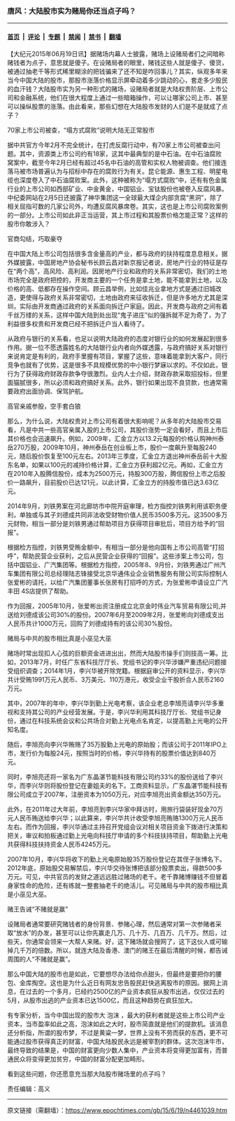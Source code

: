 ### 唐风：大陆股市实为赌局你还当点子吗？

---

#### [首页](../../../..?n4461039) &nbsp;|&nbsp; [评论](../../../../../epoch-comment?n4461039) &nbsp;|&nbsp; [专题](../../../../../epoch-special?n4461039) &nbsp;|&nbsp; [禁闻](../../../../../epoch-news?n4461039) &nbsp;|&nbsp; [禁书](../../../../../books?n4461039) &nbsp;|&nbsp; [翻墙](https://github.com/gfw-breaker/nogfw/blob/master/README.md?n4461039)


<div class="post_content" id="artbody" itemprop="articleBody">
 <!-- article content begin -->
 <p>
  【大纪元2015年06月19日讯】据赌场内幕人士披露，赌场上设赌局者们之间暗称赌钱者为点子，意思就是傻子。在设赌局者的眼里，赌钱这些人就是傻子、傻货，被通过抽老千等形式稀里糊涂的把钱骗来了还不知是咋回事儿？其实，纵观多年来当今中国大陆的股市，那股市涨落价格显示屏牵动着多少跳动的心，套走多少股民的血汗钱？大陆股市实为另一种形式的赌场，设赌局者就是大陆权贵阶层、上市公司和金融系统，他们在很大程度上通过一些暗箱操作，可以让哪家公司上市、甚至可以操纵股票的涨落。由此看来，那些幻想在大陆股市发财的人们是不是就成了点子？
 </p>
 <p>
  70家上市公司被查，“塌方式腐败”说明大陆无正常股市
 </p>
 <p>
  据中共官方今年2月不完全统计，在打虎反腐行动中，有70家上市公司被查出问题。其中，资源类上市公司约有18家，这其中最典型的是中石油。在中石油腐败窝案中，截至今年2月已经有超过45名中石油的高管和实权人物被调查。他们接连落马被市场普遍认为与招标中存在的腐败行为有关。昆仑能源、惠生工程、明星电缆也深度卷入了中石油腐败案。此外，这种被称为“塌方式腐败”中，还有有色金属行业的上市公司如西部矿业、中金黄金，中国铝业、宝钛股份也被卷入反腐风暴。中纪委网站在2月5日还披露了神华集团这一全球最大煤企内部贪腐“黑洞”，除了相关屈指可数的几家公司外，均遭反腐风暴席卷。其实，这也是上市公司腐败案例的一部分。上市公司如此非正当运营，其上市过程和其股票价格怎能正常？这样的股市你敢涉入？
 </p>
 <p>
  官商勾结，巧取豪夺
 </p>
 <p>
  在中国大陆上市公司包括很多含金量高的产业，都与政府的扶持程度息息相关。据外媒披露，中国房地产协会秘书长顾云昌对新京报记者说，房地产行业的特征是存在“两个高”，高风险、高利润。因房地产行业和政府的关系非常密切，我们的土地市场完全是政府把控的，开发商主要的一个任务是拿土地，能不能拿到土地，以及价格的高、低都存在操作空间。顾云昌举例，比如佳兆业拿地方式是通过旧城改造，更使得与政府关系非常密切，土地由政府来征收拆迁，但是许多地方尤其是深圳，实际由开发商通过政府的关系面向拆迁户家庭。因此，开发商与政府之间有着千丝万缕的关系，这样中国大陆到处出现“鬼子进庄”似的强拆就不足为奇了，为了利益很多权贵和开发商已经不把拆迁户当人看待了。
 </p>
 <p>
  从政府与银行的关系看，也足以说明大陆政府的态度对银行业的如何发展起到很多作用。据一位不愿透露姓名的大陆银行业内者向外媒透露，与政府搞好关系对银行来说肯定是有利的，政府手里握有项目，掌握了这些，意味着能拿到大客户，同行竞争也就有了优势，这是很多不具规模优势的中小银行梦寐以求的。不仅如此，银行为了获得政府财政存款争夺很激烈。业内人士介绍，财政存款采取招投标，但里面猫腻很多，所以必须和政府搞好关系。此外，银行如果出现不良贷款，也通常需要政府出面协调、保驾护航。
 </p>
 <p>
  高官亲戚参股，空手套白狼
 </p>
 <p>
  那么，为什么说，大陆权贵对上市公司有着很大影响呢？从多年的大陆股市交易看，凡是中共一些高官亲属入股的上市公司，其股价涨势一定会看好，而且上市后其价格也会迅速飙升。例如，2009年，汇金立方以13.2元每股的价格认购神州泰岳270万股，2009年10月，神州泰岳在创业板上市，股价一度飙升至每股240元，随后股价恢复至100元左右。2013年三季度，汇金立方退出神州泰岳前十大股东名单，如果以100元的减持价格计算，汇金立方获利超2亿元。再如，汇金立方在2010年入股腾信股份，成本为2500万元，持股300万股，腾信股份上市之后股价一路飙升，目前股价已达121元，以此计算，汇金立方的持股市值已达3.63亿元。
 </p>
 <p>
  2014年9月，刘铁男案在河北廊坊市中院开庭审理，检方指控刘铁男利用该职务便利，单独或与其子刘德成共同非法收受财物价值人民币3500多万元。这3500多万元财物，相当一部分是刘铁男通过帮助项目方获得项目审批后，项目方给予的“回报”。
 </p>
 <p>
  根据检方指控，刘铁男受贿金额中，有相当一部分是他向国有上市公司高管“打招呼”，帮助民营企业获利，之后从民营企业获得的“回报”。这些涉案上市公司，包括中国铝业、广汽集团等。根据检方指控，2005年8、9月份，刘铁男通过广州汽车集团有限公司总经理陆志锋接受北京华通伟业企业销售服务有限公司实际控制人张爱彬的请托，以给广汽集团董事长张房有打招呼的方式，为张爱彬申请设立广汽丰田 4S店提供了帮助。
 </p>
 <p>
  作为回报，2005年10月，张爱彬出资注册成立北京金时伟业汽车贸易有限公司,并送给刘德成该公司30%的股份。2007年6月至2009年2月，张爱彬向刘德成支出人民币共计1000万元，回购了刘德成持有的该公司30%股份。
 </p>
 <p>
  赌局与中共的股市相比真是小巫见大巫
 </p>
 <p>
  赌场时常出现扣人心弦的巨额资金进进出出，然而大陆股市操手们则技高一筹。比如，2013年7月，时任广东省科技厅厅长、党组书记的李兴华涉嫌严重违纪问题接受组织调查；2014年1月，李兴华被开除党籍。根据庭审公开的资料显示，李兴华共计受贿1991万元人民币、3万美元、110万港元，收受企业干股折合人民币2160万元。
 </p>
 <p>
  其中，2007年的年中，李兴华到勤上光电考察，该企业老总李旭亮请李兴华多重视和支持其公司的产业经营发展。于是，李兴华利用其科技厅厅长、党组书记身份，通过在科技系统会议和公共场合对勤上光电点名肯定，以提高勤上光电的公开知名度。
 </p>
 <p>
  随后，李旭亮向李兴华贿赂了35万股勤上光电的原始股；而该公司于2011年IPO上市，发行价为每股24元，按照当时的价格，李兴华持有的股票价值达到840万元。
 </p>
 <p>
  同时，李旭亮还将一家名为广东晶湛节能科技有限公司约33%的股份送给了李兴华，而李兴华则将股份登记在妻姐夫的名下。工商资料显示，广东晶湛节能科技有限公司成立于2007年，注册资本为1050万元，对应李旭亮出资金额达350万元。
 </p>
 <p>
  此外，在2011年过大年前，李旭亮到李兴华家中拜访时，用旅行袋装好现金70万元人民币贿送给李兴华；以此算来，李兴华共计收受李旭亮贿赂1300万元人民币左右。而作为回报，李兴华通过主持召开党组会议对相关项目资金下拨进行决策和把关，审议和拍板通过勤上光电向科技厅申请的多个科技扶持项目，帮助勤上光电共获得科技扶持资金人民币4245万元。
 </p>
 <p>
  2007年10月，李兴华将收下的勤上光电原始股35万股份登记在其侄子张博名下。2012年底，原始股交易解禁后，李兴华交待张博把该部分股票卖出，得款500多万元。可见，中共官员的发财之道远远胜过赌场的老千。老千靠赌博赚钱不但冒着身家性命的危险，还有练就一整套抽老千的绝活儿。可见赌局与中共的股市相比真是小巫见大巫。
 </p>
 <p>
  赌王告诫“不赌就是赢”
 </p>
 <p>
  设赌局者通常要研究赌钱者的身份背景、参赌心理，然后通常对第一次参赌者采取“放水”的办发，甚至可以让你先赢走几万、几十万、几百万、几千万。然后，过些天，你通常会领来一大帮人来赌。好，这下赌场就会搜网了，这下这伙人或可输掉几千万的倍数。所以，就连大陆及香港、澳门的赌王在最后清醒的时候，都告诫周围的人“不赌就是赢”。
 </p>
 <p>
  那么中国大陆的股市也是如此，它要想尽办法给你点甜头，但最终是要把你的腰包、金库掏空。这也是为什么近日有网友忠告股民赶快逃离股市的原因。据网上消息，在过去的一个多月，已经约2500亿的产业资本疯狂从股市出逃，仅仅过去的5月，从股市出逃的产业资本已达1500亿，而且这种趋势在疯狂加大。
 </p>
 <p>
  有专家分析，当今中国出现的股市大
  <ok href="https://www.epochtimes.com/gb/tag/%E6%B3%A1%E6%B2%AB.html">
   泡沫
  </ok>
  ，最大的获利者就是这些上市公司产业资本，当市盈率如此之高，泡沫如此之大时，股市简直就是他们的提款机。该消息还分析指，所谓的股市梦，不过是黄粱一梦，世界上没有不劳而获的东西，更不可能通过股市获得真正的财富，中国大陆股民永远是被宰割的群体。这次泡沫牛市，最终导致的结果是，中国的财富更向少数人集中，产业资本将变得更加富有，而普通民众将变得更加贫穷，中国的财富分配更加畸形。
 </p>
 <p>
  看到这些问题，你还愿意充当那大陆股市赌场里的点子吗？
 </p>
 <p>
  责任编辑：高义
 </p>
 <!-- article content end -->
 <div id="below_article_ad">
 </div>
</div>


---

原文链接（需翻墙）：https://www.epochtimes.com/gb/15/6/19/n4461039.htm